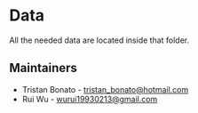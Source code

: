 # Data

All the needed data are located inside that folder.

## Maintainers

- Tristan Bonato - <tristan_bonato@hotmail.com>
- Rui Wu - <wurui19930213@gmail.com>
